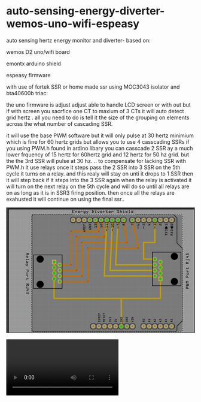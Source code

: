 # auto-sensing-energy-diverter-wemos-uno-wifi-espeasy

auto sensing   hertz  energy monitor  and diverter-  based on: 

wemos D2 uno/wifi  board

emontx arduino shield

espeasy firmware

with use of fortek SSR or home made ssr using MOC3043 isolator and bta40600b triac:

 the  uno firmware  is adjust adjust able to handle LCD screen or with out but if with screen you sacrfice one CT to maxium of 3 CTs
 it will auto detect  grid hertz .  all you need to do is tell it  the size of the grouping on elements across the what number of  cascading SSR.
 
 it will use  the base PWM software  but it will only pulse at 30 hertz minimium which is fine for 60 hertz grids  but allows you to use 4 casscading  SSRs
 if you using PWM.h  found in ardino libary   you can casscade 2 SSR ay a much lower frquency  of 15 hertz for 60hertz grid and 12 hertz for  50 hz grid.   but the  the 3rd SSR will pulse at 30 hz.
..  to compensate for lacking SSR with PWM.h  it  use  relays once it steps pass the 2 SSR into 3 SSR  on the 5th cycle it turns on a relay.   and this  realy will stay on unti it drops to 1 SSR  then it will step back
if it steps into the  3 SSR again when  the relay is activated it will turn on the next relay on the 5th cycle  and  will do so until all relays are on  as long as it is in SSR3  firing position. then once all the relays are exahusted  it will continue on using the final ssr..



![daughter shield for emontx shield ](https://github.com/krywenko/energy-monitor-and-diverter-espeasy/blob/master/energydivertershield.png)


![movie of data sent to the espeasy firmware](https://raw.githubusercontent.com/krywenko/energy-monitor-and-diverter-espeasy/master/simplescreenrecorder-111.mp4)


 
